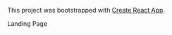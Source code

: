 This project was bootstrapped with [Create React App](https://github.com/facebook/create-react-app).

Landing Page
